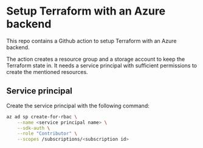 # Setup Terraform with an Azure backend

This repo contains a Github action to setup Terraform with an Azure backend. 

The action creates a resource group and a storage account to keep the Terraform
state in. It needs a service principal with sufficient permissions to create
the mentioned resources.

## Service principal
Create the service principal with the following command:

```bash
az ad sp create-for-rbac \
    --name <service principal name> \
    --sdk-auth \
    --role "Contributor" \
    --scopes /subscriptions/<subscription id>
```
